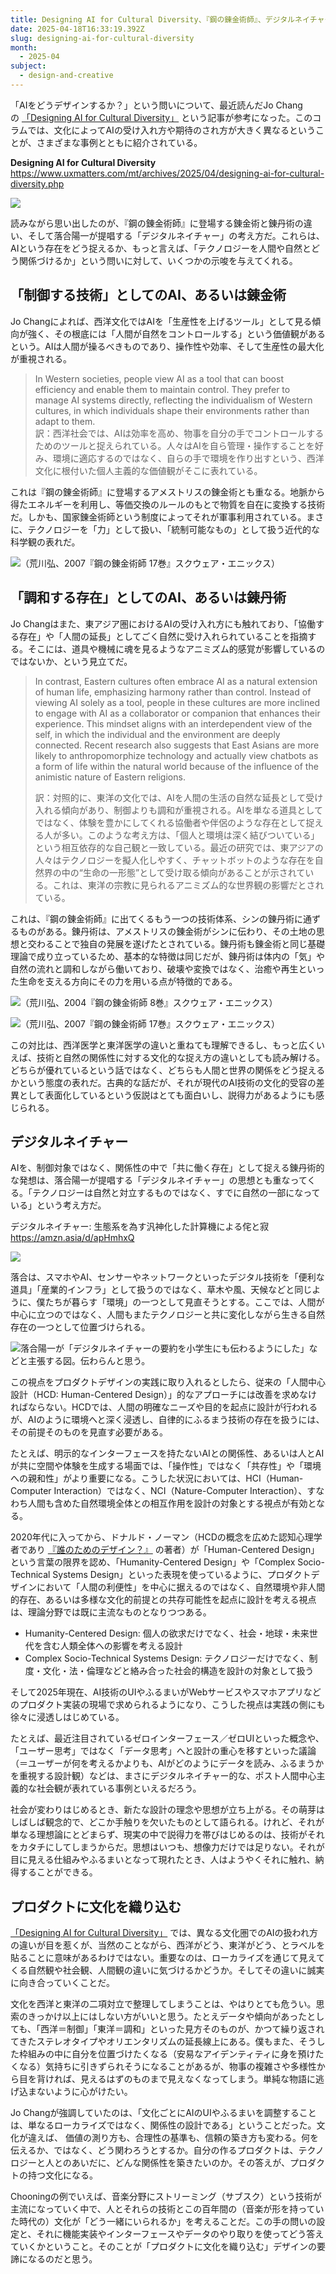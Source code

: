 ```yaml
---
title: Designing AI for Cultural Diversity、『鋼の錬金術師』、デジタルネイチャー
date: 2025-04-18T16:33:19.392Z
slug: designing-ai-for-cultural-diversity
month:
  - 2025-04
subject:
  - design-and-creative
---
```

「AIをどうデザインするか？」という問いについて、最近読んだJo Changの [「Designing AI for Cultural Diversity」](https://www.uxmatters.com/mt/archives/2025/04/designing-ai-for-cultural-diversity.php) という記事が参考になった。このコラムでは、文化によってAIの受け入れ方や期待のされ方が大きく異なるということが、さまざまな事例とともに紹介されている。

**Designing AI for Cultural Diversity**\
<https://www.uxmatters.com/mt/archives/2025/04/designing-ai-for-cultural-diversity.php>

[![](/images/diary/designing-ai-for-cultural-diversity/37-1-.png)](https://www.uxmatters.com/mt/archives/2025/04/designing-ai-for-cultural-diversity.php)

読みながら思い出したのが、『鋼の錬金術師』に登場する錬金術と錬丹術の違い、そして落合陽一が提唱する「デジタルネイチャー」の考え方だ。これらは、AIという存在をどう捉えるか、もっと言えば、「テクノロジーを人間や自然とどう関係づけるか」という問いに対して、いくつかの示唆を与えてくれる。

## 「制御する技術」としてのAI、あるいは錬金術

Jo Changによれば、西洋文化ではAIを「生産性を上げるツール」として見る傾向が強く、その根底には「人間が自然をコントロールする」という価値観があるという。AIは人間が操るべきものであり、操作性や効率、そして生産性の最大化が重視される。

> In Western societies, people view AI as a tool that can boost efficiency and enable them to maintain control. They prefer to manage AI systems directly, reflecting the individualism of Western cultures, in which individuals shape their environments rather than adapt to them.\
> 訳：西洋社会では、AIは効率を高め、物事を自分の手でコントロールするためのツールと捉えられている。人々はAIを自ら管理・操作することを好み、環境に適応するのではなく、自らの手で環境を作り出すという、西洋文化に根付いた個人主義的な価値観がそこに表れている。

これは『鋼の錬金術師』に登場するアメストリスの錬金術とも重なる。地脈から得たエネルギーを利用し、等価交換のルールのもとで物質を自在に変換する技術だ。しかも、国家錬金術師という制度によってそれが軍事利用されている。まさに、テクノロジーを「力」として扱い、「統制可能なもの」として扱う近代的な科学観の表れだ。

![（荒川弘、2007『鋼の錬金術師 17巻』スクウェア・エニックス）](/images/diary/designing-ai-for-cultural-diversity/34.png)

## 「調和する存在」としてのAI、あるいは錬丹術

Jo Changはまた、東アジア圏におけるAIの受け入れ方にも触れており、「協働する存在」や「人間の延長」としてごく自然に受け入れられていることを指摘する。そこには、道具や機械に魂を見るようなアニミズム的感覚が影響しているのではないか、という見立てだ。

> In contrast, Eastern cultures often embrace AI as a natural extension of human life, emphasizing harmony rather than control. Instead of viewing AI solely as a tool, people in these cultures are more inclined to engage with AI as a collaborator or companion that enhances their experience. This mindset aligns with an interdependent view of the self, in which the individual and the environment are deeply connected. Recent research also suggests that East Asians are more likely to anthropomorphize technology and actually view chatbots as a form of life within the natural world because of the influence of the animistic nature of Eastern religions.
>
> 訳：対照的に、東洋の文化では、AIを人間の生活の自然な延長として受け入れる傾向があり、制御よりも調和が重視される。AIを単なる道具としてではなく、体験を豊かにしてくれる協働者や伴侶のような存在として捉える人が多い。このような考え方は、「個人と環境は深く結びついている」という相互依存的な自己観と一致している。最近の研究では、東アジアの人々はテクノロジーを擬人化しやすく、チャットボットのような存在を自然界の中の“生命の一形態”として受け取る傾向があることが示されている。これは、東洋の宗教に見られるアニミズム的な世界観の影響だとされている。

これは、『鋼の錬金術師』に出てくるもう一つの技術体系、シンの錬丹術に通ずるものがある。錬丹術は、アメストリスの錬金術がシンに伝わり、その土地の思想と交わることで独自の発展を遂げたとされている。錬丹術も錬金術と同じ基礎理論で成り立っているため、基本的な特徴は同じだが、錬丹術は体内の「気」や自然の流れと調和しながら働いており、破壊や変換ではなく、治癒や再生といった生命を支える方向にその力を用いる点が特徴的である。

![（荒川弘、2004『鋼の錬金術師 8巻』スクウェア・エニックス）](/images/diary/designing-ai-for-cultural-diversity/35.png)

![（荒川弘、2007『鋼の錬金術師 17巻』スクウェア・エニックス）](/images/diary/designing-ai-for-cultural-diversity/36-1-.png)

この対比は、西洋医学と東洋医学の違いと重ねても理解できるし、もっと広くいえば、技術と自然の関係性に対する文化的な捉え方の違いとしても読み解ける。どちらが優れているという話ではなく、どちらも人間と世界の関係をどう捉えるかという態度の表れだ。古典的な話だが、それが現代のAI技術の文化的受容の差異として表面化しているという仮説はとても面白いし、説得力があるようにも感じられる。

## デジタルネイチャー

AIを、制御対象ではなく、関係性の中で「共に働く存在」として捉える錬丹術的な発想は、落合陽一が提唱する「デジタルネイチャー」の思想とも重なってくる。「テクノロジーは自然と対立するものではなく、すでに自然の一部になっている」という考え方だ。

デジタルネイチャー: 生態系を為す汎神化した計算機による侘と寂\
https://amzn.asia/d/apHmhxQ

[![](/images/diary/designing-ai-for-cultural-diversity/39-1-.png)](https://amzn.asia/d/apHmhxQ)

落合は、スマホやAI、センサーやネットワークといったデジタル技術を「便利な道具」「産業的インフラ」として扱うのではなく、草木や風、天候などと同じように、僕たちが暮らす「環境」の一つとして見直そうとする。ここでは、人間が中心に立つのではなく、人間もまたテクノロジーと共に変化しながら生きる自然存在の一つとして位置づけられる。

![落合陽一が「デジタルネイチャーの要約を小学生にも伝わるようにした」などと主張する図。伝わらんと思う。](/images/diary/designing-ai-for-cultural-diversity/1666773535074-nsywdq51hx.webp)

この視点をプロダクトデザインの実践に取り入れるとしたら、従来の「人間中心設計（HCD: Human-Centered Design）」的なアプローチには改善を求めなければならない。HCDでは、人間の明確なニーズや目的を起点に設計が行われるが、AIのように環境へと深く浸透し、自律的にふるまう技術の存在を扱うには、その前提そのものを見直す必要がある。

たとえば、明示的なインターフェースを持たないAIとの関係性、あるいは人とAIが共に空間や体験を生成する場面では、「操作性」ではなく「共存性」や「環境への親和性」がより重要になる。こうした状況においては、HCI（Human-Computer Interaction）ではなく、NCI（Nature-Computer Interaction）、すなわち人間も含めた自然環境全体との相互作用を設計の対象とする視点が有効となる。

2020年代に入ってから、ドナルド・ノーマン（HCDの概念を広めた認知心理学者であり [『誰のためのデザイン？』](https://amzn.asia/d/hanavCJ) の著者）が「Human-Centered Design」という言葉の限界を認め、「Humanity-Centered Design」や「Complex Socio-Technical Systems Design」といった表現を使っているように、プロダクトデザインにおいて「人間の利便性」を中心に据えるのではなく、自然環境や非人間的存在、あるいは多様な文化的前提との共存可能性を起点に設計を考える視点は、理論分野では既に主流なものとなりつつある。

* Humanity-Centered Design: 個人の欲求だけでなく、社会・地球・未来世代を含む人類全体への影響を考える設計
* Complex Socio-Technical Systems Design: テクノロジーだけでなく、制度・文化・法・倫理などと絡み合った社会的構造を設計の対象として扱う

そして2025年現在、AI技術のUIやふるまいがWebサービスやスマホアプリなどのプロダクト実装の現場で求められるようになり、こうした視点は実践の側にも徐々に浸透しはじめている。

たとえば、最近注目されているゼロインターフェース／ゼロUIといった概念や、「ユーザー思考」ではなく「データ思考」へと設計の重心を移すといった議論（＝ユーザーが何を考えるかよりも、AIがどのようにデータを読み、ふるまうかを重視する設計観）などは、まさにデジタルネイチャー的な、ポスト人間中心主義的な社会観が表れている事例といえるだろう。

社会が変わりはじめるとき、新たな設計の理念や思想が立ち上がる。その萌芽はしばしば観念的で、どこか手触りを欠いたものとして語られる。けれど、それが単なる理想論にとどまらず、現実の中で説得力を帯びはじめるのは、技術がそれをカタチにしてしまうからだ。思想はいつも、想像力だけでは足りない。それが目に見える仕組みやふるまいとなって現れたとき、人はようやくそれに触れ、納得することができる。

## プロダクトに文化を織り込む

[「Designing AI for Cultural Diversity」](https://www.uxmatters.com/mt/archives/2025/04/designing-ai-for-cultural-diversity.php) では、異なる文化圏でのAIの扱われ方の違いが目を惹くが、当然のことながら、西洋がどう、東洋がどう、とラベルを貼ることに意味があるわけではない。重要なのは、ローカライズを通じて見えてくる自然観や社会観、人間観の違いに気づけるかどうか。そしてその違いに誠実に向き合っていくことだ。

文化を西洋と東洋の二項対立で整理してしまうことは、やはりとても危うい。思索のきっかけ以上にはしない方がいいと思う。たとえデータや傾向があったとしても、「西洋＝制御」「東洋＝調和」といった見方そのものが、かつて繰り返されてきたステレオタイプやオリエンタリズムの延長線上にある。僕もまた、そうした枠組みの中に自分を位置づけたくなる（安易なアイデンティティに身を預けたくなる）気持ちに引きずられそうになることがあるが、物事の複雑さや多様性から目を背ければ、見えるはずのものまで見えなくなってしまう。単純な物語に逃げ込まないように心がけたい。

Jo Changが強調していたのは、「文化ごとにAIのUIやふるまいを調整することは、単なるローカライズではなく、関係性の設計である」ということだった。文化が違えば、 価値の測り方も、合理性の基準も、信頼の築き方も変わる。何を伝えるか、ではなく、どう関わろうとするか。自分の作るプロダクトは、テクノロジーと人とのあいだに、どんな関係性を築きたいのか。その答えが、プロダクトの持つ文化になる。

Chooningの例でいえば、音楽分野にストリーミング（サブスク）という技術が主流になっていく中で、人とそれらの技術とこの百年間の（音楽が形を持っていた時代の）文化が「どう一緒にいられるか」を考えることだ。この手の問いの設定と、それに機能実装やインターフェースやデータのやり取りを使ってどう答えていくかということ。そのことが「プロダクトに文化を織り込む」デザインの要諦になるのだと思う。